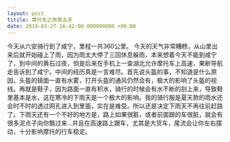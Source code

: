```yaml
---
layout: post
titile: 摩托车之旅第五天
date: 2019-03-27 16:42:00.000000000 +09:00
---
```


今天从六安骑行到了咸宁，里程一共360公里。
今天的天气非常糟糕，从山里出来后就开始碰上了雨，因为雨太大停了三回休息躲雨，本来想着今天不能到咸宁了，到中间的黄石过夜，但是后来在手机上一查湖北允许摩托车上高速，果断导航走告诉到了咸宁。中间的经历真是一言难尽。首先说头盔的事，不知道是什么原因，头盔的镜面一直有水雾，打开头盔的通风仍然会有，极大的影响了头盔的视线。再就是鞋子，因为路面一直有积水，骑行的时候会有水不断的刮上来，导致鞋里基本是水，这在寒冷的下雨天是一个极大的影响。我的骑行服是夏天款的雨水还会时不时的透过网孔进入到里面，实在是难受。所以还是决定下雨天不再往前赶路了。下雨天还有一个不好的地方是，路上如果很脏，或者前面跟的车很脏，就会有很多泥点子向你飘过来...并且在高速路上跟车，尤其是大货车，尾流会让你左右摆动，十分影响摩托的行车稳定。

